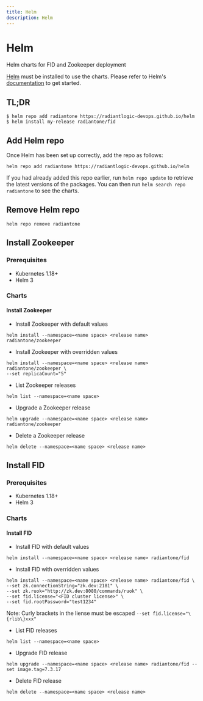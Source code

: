 ```yaml
---
title: Helm
description: Helm
---
```


# Helm
Helm charts for FID and Zookeeper deployment

[Helm](https://helm.sh) must be installed to use the charts.  Please refer to
Helm's [documentation](https://helm.sh/docs) to get started.

## TL;DR

```console
$ helm repo add radiantone https://radiantlogic-devops.github.io/helm
$ helm install my-release radiantone/fid
```

## Add Helm repo

Once Helm has been set up correctly, add the repo as follows:

```
helm repo add radiantone https://radiantlogic-devops.github.io/helm
```

If you had already added this repo earlier, run `helm repo update` to retrieve
the latest versions of the packages.  You can then run `helm search repo radiantone` to see the charts.

## Remove Helm repo

```
helm repo remove radiantone
```

## Install Zookeeper

### Prerequisites
* Kubernetes 1.18+
* Helm 3

### Charts
#### Install Zookeeper
* Install Zookeeper with default values
```
helm install --namespace=<name space> <release name> radiantone/zookeeper
```
* Install Zookeeper with overridden values
```
helm install --namespace=<name space> <release name> radiantone/zookeeper \
--set replicaCount="5"
```
* List Zookeeper releases
```
helm list --namespace=<name space>
```
* Upgrade a Zookeeper release
```
helm upgrade --namespace=<name space> <release name> radiantone/zookeeper
```
* Delete a Zookeeper release
```
helm delete --namespace=<name space> <release name>
```

## Install FID

### Prerequisites
* Kubernetes 1.18+
* Helm 3

### Charts
#### Install FID
* Install FID with default values
```
helm install --namespace=<name space> <release name> radiantone/fid
```
* Install FID with overridden values
```
helm install --namespace=<name space> <release name> radiantone/fid \
--set zk.connectionString="zk.dev:2181" \
--set zk.ruok="http://zk.dev:8080/commands/ruok" \
--set fid.license="<FID cluster license>" \
--set fid.rootPassword="test1234"
```
Note: Curly brackets in the liense must be escaped ```--set fid.license="\{rlib\}xxx"```
* List FID releases
```
helm list --namespace=<name space>
```
* Upgrade FID release
```
helm upgrade --namespace=<name space> <release name> radiantone/fid --set image.tag=7.3.17
```
* Delete FID release
```
helm delete --namespace=<name space> <release name>
```
